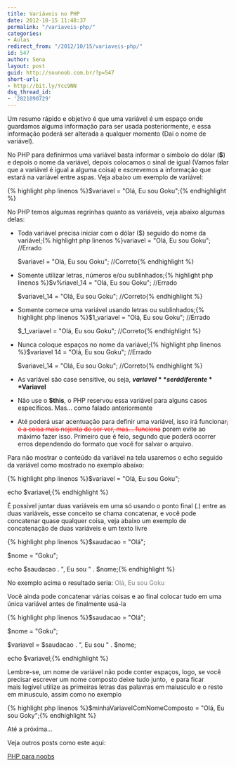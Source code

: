 ```yaml
---
title: Variáveis no PHP
date: 2012-10-15 11:48:37
permalink: "/variaveis-php/"
categories:
- Aulas
redirect_from: "/2012/10/15/variaveis-php/"
id: 547
author: Sena
layout: post
guid: http://sounoob.com.br/?p=547
short-url:
- http://bit.ly/Ycc9NN
dsq_thread_id:
- '2821890729'
---
```


Um resumo rápido e objetivo é que uma variável é um espaço onde guardamos alguma informação para ser usada posteriormente, e essa informação poderá ser alterada a qualquer momento (Dai o nome de variável).<!--more-->

No PHP para definirmos uma variável basta informar o símbolo do dólar (**$**) e depois o nome da variável, depois colocamos o sinal de igual (Vamos falar que a variável é igual a alguma coisa) e escrevemos a informação que estará na variável entre aspas. Veja abaixo um exemplo de variável:

{% highlight php linenos %}$variavel = "Olá, Eu sou Goku";{% endhighlight %} 

No PHP temos algumas regrinhas quanto as variáveis, veja abaixo algumas delas:

  * Toda variável precisa iniciar com o dólar ($) seguido do nome da variável;{% highlight php linenos %}variavel = "Olá, Eu sou Goku"; //Errado
  
    $variavel = "Olá, Eu sou Goku"; //Correto{% endhighlight %} 
  * Somente utilizar letras, números e/ou sublinhados;{% highlight php linenos %}$v%riavel_14 = "Olá, Eu sou Goku"; //Errado
  
    $variavel_14 = "Olá, Eu sou Goku"; //Correto{% endhighlight %} 
  * Somente comece uma variável usando letras ou sublinhados;{% highlight php linenos %}$1_variavel = "Olá, Eu sou Goku"; //Errado
  
    $\_1\_variavel = "Olá, Eu sou Goku"; //Correto{% endhighlight %} 
  * Nunca coloque espaços no nome da variável;{% highlight php linenos %}$variavel 14 = "Olá, Eu sou Goku"; //Errado
  
    $variavel_14 = "Olá, Eu sou Goku"; //Correto{% endhighlight %} 
  * As variável são case sensitive, ou seja, **$variavel** será diferente **$Variavel**
  * Não use o **$this**, o PHP reservou essa variável para alguns casos específicos. Mas… como falado anteriormente
  * Até poderá usar acentuação para definir uma variável, isso irá funcionar<del style="color: #f00;" datetime="2013-06-12T21:39:10+00:00">, é a coisa mais nojenta de ser ver, mas… funciona</del> porem evite ao máximo fazer isso. Primeiro que é feio, segundo que poderá ocorrer erros dependendo do formato que você for salvar o arquivo.

Para não mostrar o conteúdo da variável na tela usaremos o echo seguido da variável como mostrado no exemplo abaixo:

{% highlight php linenos %}$variavel = "Olá, Eu sou Goku";
  
echo $variavel;{% endhighlight %} 

<a name="concatenacao"></a>
  
É possível juntar duas variáveis em uma só usando o ponto final (.) entre as duas variáveis, esse conceito se chama concatenar, e você pode concatenar quase qualquer coisa, veja abaixo um exemplo de concatenação de duas variáveis e um texto livre

{% highlight php linenos %}$saudacao = "Olá";
  
$nome = "Goku";
  
echo $saudacao . ", Eu sou " . $nome;{% endhighlight %} 

No exemplo acima o resultado seria: <span style="color: #808080;">Olá, Eu sou Goku</span>

Você ainda pode concatenar várias coisas e ao final colocar tudo em uma única variável antes de finalmente usá-la

{% highlight php linenos %}$saudacao = "Olá";
  
$nome = "Goku";
  
$variavel = $saudacao . ", Eu sou " . $nome;
  
echo $variavel;{% endhighlight %} 

Lembre-se, um nome de variável não pode conter espaços, logo, se você precisar escrever um nome composto deixe tudo junto,  e para ficar mais legível utilize as primeiras letras das palavras em maiusculo e o resto em minusculo, assim como no exemplo

{% highlight php linenos %}$minhaVariavelComNomeComposto = "Olá, Eu sou Goky";{% endhighlight %} 

Até a próxima…

Veja outros posts como este aqui:
  
[PHP para noobs](/php-para-noobs/ "PHP para Noobs")